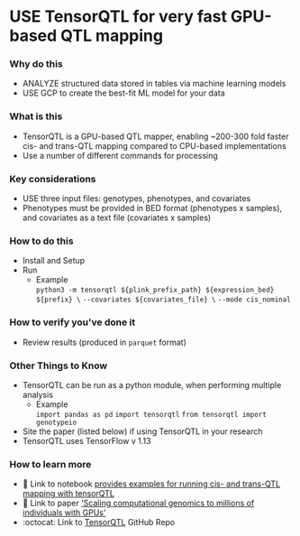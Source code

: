 # USE TensorQTL for very fast GPU-based QTL mapping

### Why do this
 - ANALYZE structured data stored in tables via machine learning models
 - USE GCP to create the best-fit ML model for your data

### What is this
 - TensorQTL is a GPU-based QTL mapper, enabling ~200-300 fold faster cis- and trans-QTL mapping compared to CPU-based implementations
 - Use a number of different commands for processing


### Key considerations
 - USE three input files: genotypes, phenotypes, and covariates
 - Phenotypes must be provided in BED format (phenotypes x samples), and covariates as a text file (covariates x samples)

### How to do this
 - Install and Setup
 - Run
    - Example  
    `python3 -m tensorqtl ${plink_prefix_path} ${expression_bed} ${prefix} \`
    `--covariates ${covariates_file} \`
    `--mode cis_nominal`

### How to verify you've done it
 - Review results (produced in `parquet` format)

### Other Things to Know
 - TensorQTL can be run as a python module, when performing multiple analysis
    - Example  
    `import pandas as pd`
    `import tensorqtl`
    `from tensorqtl import genotypeio`
 - Site the paper (listed below) if using TensorQTL in your research
 - TensorQTL uses TensorFlow v 1.13

### How to learn more
 - :orange_book: Link to notebook [provides examples for running cis- and trans-QTL mapping with tensorQTL](https://github.com/broadinstitute/tensorqtl/blob/master/example/tensorqtl_examples.ipynb)
 - 📘 Link to paper ['Scaling computational genomics to millions of individuals with GPUs'](https://www.biorxiv.org/content/10.1101/470138v3)
 - :octocat: Link to [TensorQTL](https://github.com/broadinstitute/tensorqtl) GitHub Repo